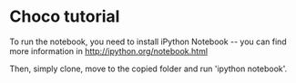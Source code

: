 # Choco tutorial

To run the notebook, you need to install iPython Notebook -- you can find more information in 
http://ipython.org/notebook.html


Then, simply clone, move to the copied folder and run 'ipython notebook'.
